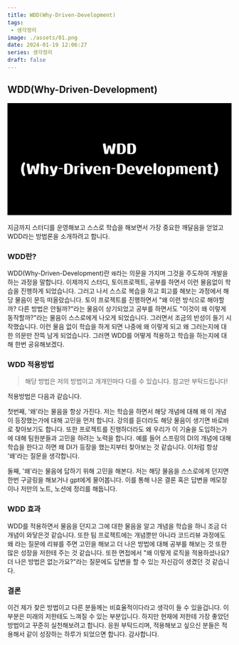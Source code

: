 ```yaml
---
title: WDD(Why-Driven-Development)
tags:
 - 생각정리
image: ./assets/01.png
date: 2024-01-19 12:06:27
series: 생각정리
draft: false
---
```


## WDD(Why-Driven-Development)

![썸네일 이미지](./assets/01.png)

지금까지 스터디를 운영해보고 스스로 학습을 해보면서 가장 중요한 깨달음을 얻었고 WDD라는 방법론을 소개하려고 합니다.

### WDD란?

WDD(Why-Driven-Development)란 `왜`라는 의문을 가지며 그것을 주도하여 개발을 하는 과정을 말합니다.
이제까지 스터디, 토이프로젝트, 공부를 하면서 이런 물음없이 학습을 진행하게 되었습니다. 그러고 나서 스스로 복습을 하고 회고를 해보는 과정에서 해당 물음이 문득 떠올랐습니다.
토이 프로젝트를 진행하면서 "왜 이런 방식으로 해야할까? 다른 방법은 안될까?"라는 물음이 상기되었고 공부를 하면서도 "이것이 왜 이렇게 동작할까?"라는 물음이 스스로에게 나오게 되었습니다.
그러면서 조금의 반성이 들기 시작했습니다. 이런 물음 없이 학습을 하게 되면 나중에 왜 이렇게 되고 왜 그러는지에 대한 의문만 잔뜩 남게 되었습니다.
그러면 WDD를 어떻게 적용하고 학습을 하는지에 대해 한번 공유해보겠다.

### WDD 적용방법

> 해당 방법은 저의 방법이고 개개인마다 다를 수 있습니다. 참고만 부탁드립니다!

적용방법은 다음과 같습니다.

첫번째, '왜'라는 물음을 항상 가진다. 저는 학습을 하면서 해당 개념에 대해 왜 이 개념이 등장했는가에 대해 고민을 먼저 합니다. 강의를 듣더라도 해당 물음이 생기면 바로바로 찾아보기도 합니다.
또한 프로젝트를 진행하더라도 왜 우리가 이 기술을 도입하는가에 대해 팀원분들과 고민을 하려는 노력을 합니다. 예를 들어 스프링의 DI의 개념에 대해 학습을 한다고 하면 왜 DI가 등장을 했는지부터 찾아보는 것 같습니다. 이처럼 항상 '왜'라는 질문을 생각합니다.

둘째, '왜'라는 물음에 답하기 위해 고민을 해본다. 저는 해당 물음을 스스로에게 던지면 한번 구글링을 해보거나 gpt에게 물어봅니다. 이를 통해 나온 결론 혹은 답변을 메모장이나 저만의 노트, 노션에 정리를 해둡니다.

### WDD 효과

 WDD를 적용하면서 물음을 던지고 그에 대한 물음을 알고 개념을 학습을 하니 조금 더 개념이 와닿은것 같습니다. 또한 팀 프로젝트에는 개념뿐만 아니라 코드리뷰 과정에도 왜 라는 질문에 리뷰를 주면 고민을 해보고 더 나은 방법에 대해 공부를 해보는 것 또한 많은 성장을 저한테 주는 것 같습니다. 또한 면접에서 "왜 이렇게 로직을 적용하셨나요? 더 나은 방법은 없는가요?"라는 질문에도 답변을 할 수 있는 자신감이 생겼던 것 같습니다.

### 결론

이건 제가 찾은 방법이고 다른 분들께는 비효율적이다라고 생각이 들 수 있을겁니다. 이 부분은 미래의 저한테도 느껴질 수 있는 부분입니다. 하지만 현재에 저한테 가장 좋았던 방법이고 꾸준히 실천해보려고 합니다. 응원 부탁드리며, 적용해보고 싶으신 분들은 적용해서 같이 성장하는 하루가 되었으면 합니다. 감사합니다.